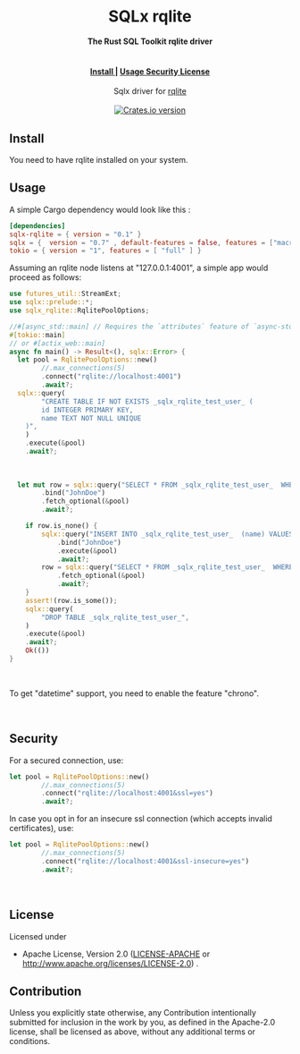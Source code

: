 <h1 align="center">SQLx rqlite</h1>
<div align="center">
 <strong>
   The Rust SQL Toolkit rqlite driver
 </strong>
</div>
<br />

<div align="center">
  <h4>
    <a href="#install">
      Install
    </a>
    <span> | </span>
    <a href="#usage">
      Usage
    </a>
    <a href="#security">
      Security
    </a>
    <a href="#license">
      License
    </a>
  </h4>
</div>

<div align="center">
  <normal>Sqlx driver for <a href="https://rqlite.io">rqlite</a></normal>
</div>

<br />

<div align="center">
  
  <!-- Version -->
  <a href="https://crates.io/crates/sqlx-rqlite">
    <img src="https://img.shields.io/crates/v/sqlx-rqlite.svg?style=flat-square"
    alt="Crates.io version" /></a>
  
</div>

## Install

You need to have rqlite installed on your system.

## Usage

A simple Cargo dependency would look like this :

```toml
[dependencies]
sqlx-rqlite = { version = "0.1" }
sqlx = {  version = "0.7" , default-features = false, features = ["macros", "runtime-tokio", "tls-none"] }
tokio = { version = "1", features = [ "full" ] }
```

Assuming an rqlite node listens at "127.0.0.1:4001", a simple app would proceed as follows:

```rust
use futures_util::StreamExt;
use sqlx::prelude::*;
use sqlx_rqlite::RqlitePoolOptions;

//#[async_std::main] // Requires the `attributes` feature of `async-std`
#[tokio::main]
// or #[actix_web::main]
async fn main() -> Result<(), sqlx::Error> {
  let pool = RqlitePoolOptions::new()
        //.max_connections(5)
        .connect("rqlite://localhost:4001")
        .await?;
  sqlx::query(
        "CREATE TABLE IF NOT EXISTS _sqlx_rqlite_test_user_ (
        id INTEGER PRIMARY KEY,
        name TEXT NOT NULL UNIQUE
    )",
    )
    .execute(&pool)
    .await?;
    
  
    
  let mut row = sqlx::query("SELECT * FROM _sqlx_rqlite_test_user_  WHERE name = ?")
        .bind("JohnDoe")
        .fetch_optional(&pool)
        .await?;

    if row.is_none() {
        sqlx::query("INSERT INTO _sqlx_rqlite_test_user_  (name) VALUES (?);")
            .bind("JohnDoe")
            .execute(&pool)
            .await?;
        row = sqlx::query("SELECT * FROM _sqlx_rqlite_test_user_  WHERE name = 'JohnDoe'")
            .fetch_optional(&pool)
            .await?;
    }
    assert!(row.is_some());
    sqlx::query(
        "DROP TABLE _sqlx_rqlite_test_user_",
    )
    .execute(&pool)
    .await?;
    Ok(())
}
```

<br />

To get "datetime" support, you need to enable the feature "chrono".

<br />

## Security

For a secured connection, use:

```rust
let pool = RqlitePoolOptions::new()
        //.max_connections(5)
        .connect("rqlite://localhost:4001&ssl=yes")
        .await?;
```

In case you opt in for an insecure ssl connection 
(which accepts invalid certificates), use:

```rust
let pool = RqlitePoolOptions::new()
        //.max_connections(5)
        .connect("rqlite://localhost:4001&ssl-insecure=yes")
        .await?;
```

<br />

## License

Licensed under

-   Apache License, Version 2.0
    ([LICENSE-APACHE](LICENSE-APACHE) or http://www.apache.org/licenses/LICENSE-2.0)
.

## Contribution

Unless you explicitly state otherwise, any Contribution intentionally submitted
for inclusion in the work by you, as defined in the Apache-2.0 license, shall be licensed as above, without any additional terms or conditions.